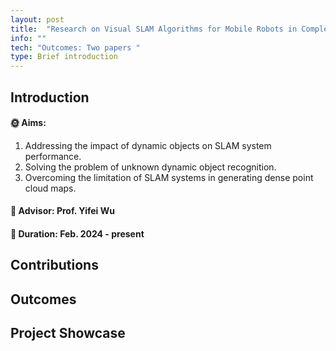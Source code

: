 ```yaml
---
layout: post
title:  "Research on Visual SLAM Algorithms for Mobile Robots in Complex Dynamic Environments"
info: ""
tech: "Outcomes: Two papers "
type: Brief introduction 
---
```


## Introduction

#### &#127774; Aims: 

1. Addressing the impact of dynamic objects on SLAM system performance.
2. Solving the problem of unknown dynamic object recognition.
3. Overcoming the limitation of SLAM systems in generating dense point cloud maps.

#### &#128221; Advisor: Prof. Yifei Wu 

#### &#128197; Duration: Feb. 2024 - present

## Contributions
 


## Outcomes
 


## Project Showcase